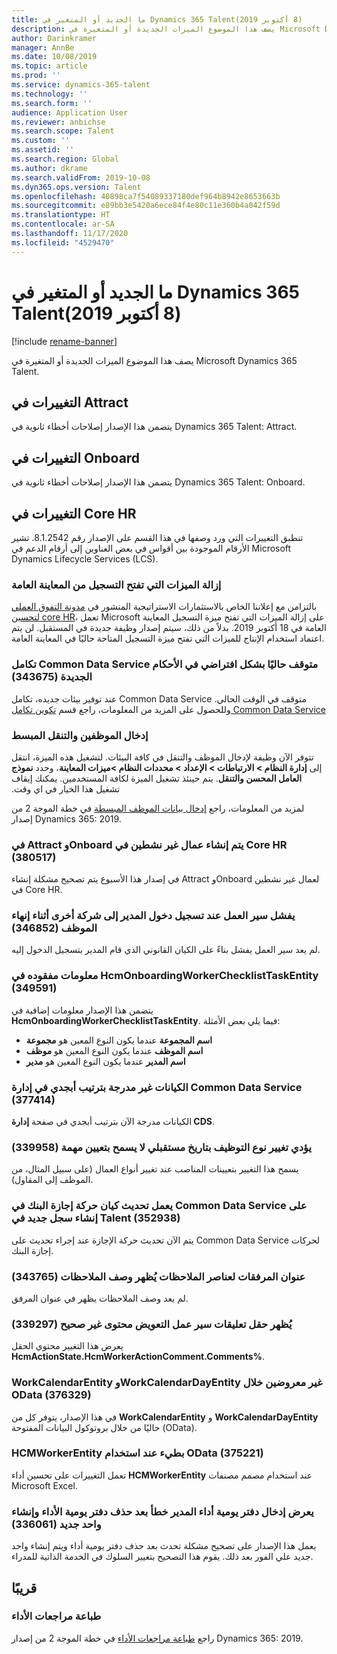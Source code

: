 ```yaml
---
title: ما الجديد أو المتغير في Dynamics 365 Talent‏ (8 أكتوبر 2019)
description: يصف هذا الموضوع الميزات الجديدة أو المتغيرة في Microsoft Dynamics 365 Talent.
author: Darinkramer
manager: AnnBe
ms.date: 10/08/2019
ms.topic: article
ms.prod: ''
ms.service: dynamics-365-talent
ms.technology: ''
ms.search.form: ''
audience: Application User
ms.reviewer: anbichse
ms.search.scope: Talent
ms.custom: ''
ms.assetid: ''
ms.search.region: Global
ms.author: dkrame
ms.search.validFrom: 2019-10-08
ms.dyn365.ops.version: Talent
ms.openlocfilehash: 40898ca7f54089337180def964b8942e8653663b
ms.sourcegitcommit: e89bb3e5420a6ece84f4e80c11e360b4a042f59d
ms.translationtype: HT
ms.contentlocale: ar-SA
ms.lasthandoff: 11/17/2020
ms.locfileid: "4529470"
---
```

# <a name="whats-new-or-changed-in-dynamics-365-talent-october-8-2019"></a>ما الجديد أو المتغير في Dynamics 365 Talent‏ (8 أكتوبر 2019)

[!include [rename-banner](~/includes/cc-data-platform-banner.md)]

يصف هذا الموضوع الميزات الجديدة أو المتغيرة في Microsoft Dynamics 365 Talent.

## <a name="changes-in-attract"></a>التغييرات في Attract

يتضمن هذا الإصدار إصلاحات أخطاء ثانوية في Dynamics 365 Talent: Attract.

## <a name="changes-in-onboard"></a>التغييرات في Onboard

يتضمن هذا الإصدار إصلاحات أخطاء ثانوية في Dynamics 365 Talent: Onboard.

## <a name="changes-in-core-hr"></a>التغييرات في Core HR

تنطبق التغييرات التي ورد وصفها في هذا القسم على الإصدار رقم 8.1.2542. تشير الأرقام الموجودة بين أقواس في بعض العناوين إلى أرقام الدعم في Microsoft Dynamics Lifecycle Services (LCS).

### <a name="removal-of-benefits-open-enrollment-from-public-preview"></a>إزالة الميزات التي تفتح التسجيل من المعاينة العامة

بالتزامن مع إعلاننا الخاص بالاستثمارات الاستراتيجية المنشور في [مدونة التفوق العملي لتحسين core HR](https://cloudblogs.microsoft.com/dynamics365/bdm/2019/10/02/strategic-investments-in-core-hr-drive-operational-excellence/)، تعمل Microsoft على إزالة الميزات التي تفتح ميزة التسجيل المعاينة العامة في 18 أكتوبر 2019. بدلاً من ذلك، سيتم إصدار وظيفة جديدة في المستقبل. لن يتم اعتماد استخدام الإنتاج للميزات التي تفتح ميزة التسجيل المتاحة حاليًا في المعاينة العامة. 

### <a name="common-data-service-integration-is-now-turned-off-by-default-on-new-provisions-343675"></a>تكامل Common Data Service متوقف حاليًا بشكل افتراضي في الأحكام الجديدة (343675)
 
عند توفير بيئات جديده، تكامل Common Data Service متوقف في الوقت الحالي. وللحصول على المزيد من المعلومات، راجع قسم [تكوين تكامل Common Data Service](hr-common-data-service-integration.md)

### <a name="streamlined-employee-entry-and-navigation"></a>إدخال الموظفين والتنقل المبسط

تتوفر الآن وظيفة لإدخال الموظف والتنقل في كافة البيئات. لتشغيل هذه الميزة، انتقل إلى **إدارة النظام \> الارتباطات‬ \> الإعداد \> ‏‫محددات النظام‬ \>‏‫ميزات المعاينة**، وحدد **نموذج العامل المحسن والتنقل**. يتم حينئذ تشغيل الميزة لكافة المستخدمين. يمكنك إيقاف تشغيل هذا الخيار في اي وقت.

لمزيد من المعلومات، راجع [إدخال بيانات الموظف المبسطة](https://docs.microsoft.com/dynamics365-release-plan/2019wave2/dynamics365-talent/streamlined-employee-data-entry) في خطة الموجة 2 من إصدار Dynamics 365: 2019.

### <a name="attract-and-onboard-create-inactive-workers-in-core-hr-380517"></a>في Attract وOnboard يتم إنشاء عمال غير نشطين في Core HR (380517)

في إصدار هذا الأسبوع يتم تصحيح مشكلة إنشاء Attract وOnboard لعمال غير نشطين في Core HR.

### <a name="the-workflow-fails-when-the-manager-is-signed-in-to-another-company-while-terminating-an-employee-346852"></a>يفشل سير العمل عند تسجيل دخول المدير إلى شركة أخرى أثناء إنهاء الموظف (346852)

لم يعد سير العمل يفشل بناءً على الكيان القانوني الذي قام المدير بتسجيل الدخول إليه.

### <a name="missing-information-on-hcmonboardingworkerchecklisttaskentity-349591"></a>معلومات مفقوده في HcmOnboardingWorkerChecklistTaskEntity (349591)

يتضمن هذا الإصدار معلومات إضافية في **HcmOnboardingWorkerChecklistTaskEntity**. فيما يلي بعض الأمثلة:

- **اسم المجموعة** عندما يكون النوع المعين هو **مجموعة**
- **اسم الموظف** عندما يكون النوع المعين هو **موظف**
- **اسم المدير** عندما يكون النوع المعين هو **مدير**

### <a name="entities-arent-listed-in-alphabetical-order-in-common-data-service-administration-377414"></a>الكيانات غير مدرجة بترتيب أبجدي في إدارة Common Data Service (377414)

الكيانات مدرجة الآن بترتيب أبجدي في صفحة **إدارة CDS**.

### <a name="changing-the-employment-type-with-a-future-date-doesnt-allow-a-position-assignment-339958"></a>يؤدي تغيير نوع التوظيف بتاريخ مستقبلي لا يسمح بتعيين مهمة (339958)

يسمح هذا التغيير بتعيينات المناصب عند تغيير أنواع العمال (على سبيل المثال، من الموظف إلى المقاول).

### <a name="updating-the-common-data-service-leave-bank-transaction-entity-creates-a-new-record-in-talent-352938"></a>يعمل تحديث كيان حركة إجازة البنك في Common Data Service على إنشاء سجل جديد في Talent (352938)

يتم الآن تحديث حركة الإجازة عند إجراء تحديث على Common Data Service لحركات إجازة البنك.

### <a name="the-title-of-attachments-for-feedback-items-shows-the-feedback-description-343765"></a>عنوان المرفقات لعناصر الملاحظات يُظهر وصف الملاحظات (343765)

لم يعد وصف الملاحظات يظهر في عنوان المرفق.

### <a name="compensation-workflow-comments-field-shows-incorrect-content-339297"></a>يُظهر حقل تعليقات سير عمل التعويض محتوى غير صحيح (339297)

يعرض هذا التغيير محتوي الحقل **HcmActionState.HcmWorkerActionComment.Comments%**.

### <a name="workcalendarentity-and-workcalendardayentity-arent-exposed-through-odata-376329"></a>WorkCalendarEntity وWorkCalendarDayEntity غير معروضين خلال OData (376329)

في هذا الإصدار، يتوفر كل من **WorkCalendarEntity‎** و **WorkCalendarDayEntity‎** حاليًا من خلال بروتوكول البيانات المفتوحة (OData).

### <a name="hcmworkerentity-is-slow-when-odata-is-used-375221"></a>HCMWorkerEntity بطيء عند استخدام OData (375221)

تعمل التغييرات على تحسين أداء **HCMWorkerEntity** عند استخدام مصمم مصنفات Microsoft Excel.

### <a name="manager-performance-journal-entry-shows-an-error-after-deleting-a-performance-journal-and-creating-a-new-one-336061"></a>يعرض إدخال دفتر يومية أداء المدير خطأ بعد حذف دفتر يومية الأداء وإنشاء واحد جديد (336061)

يعمل هذا الإصدار على تصحيح مشكلة تحدث بعد حذف دفتر يومية أداء ويتم إنشاء واحد جديد علي الفور بعد ذلك. يقوم هذا التصحيح بتغيير السلوك في الخدمة الذاتية للمدراء.

## <a name="coming-soon"></a>قريبًا

### <a name="print-performance-reviews"></a>طباعة مراجعات الأداء

راجع [‏‫طباعة مراجعات الأداء‬](https://docs.microsoft.com/dynamics365-release-plan/2019wave2/dynamics365-talent/print-performance-reviews) في خطة الموجة 2 من إصدار Dynamics 365: 2019.

